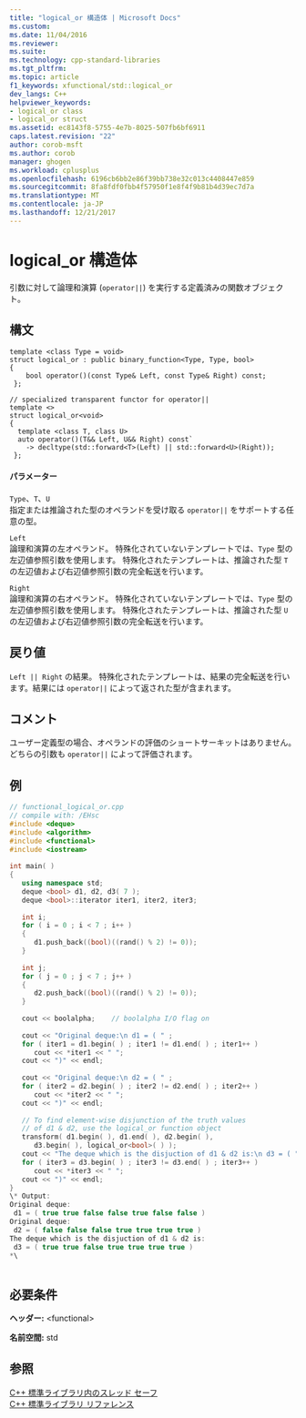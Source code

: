 ```yaml
---
title: "logical_or 構造体 | Microsoft Docs"
ms.custom: 
ms.date: 11/04/2016
ms.reviewer: 
ms.suite: 
ms.technology: cpp-standard-libraries
ms.tgt_pltfrm: 
ms.topic: article
f1_keywords: xfunctional/std::logical_or
dev_langs: C++
helpviewer_keywords:
- logical_or class
- logical_or struct
ms.assetid: ec8143f8-5755-4e7b-8025-507fb6bf6911
caps.latest.revision: "22"
author: corob-msft
ms.author: corob
manager: ghogen
ms.workload: cplusplus
ms.openlocfilehash: 6196cb6bb2e86f39bb738e32c013c4408447e859
ms.sourcegitcommit: 8fa8fdf0fbb4f57950f1e8f4f9b81b4d39ec7d7a
ms.translationtype: MT
ms.contentlocale: ja-JP
ms.lasthandoff: 12/21/2017
---
```

# <a name="logicalor-struct"></a>logical_or 構造体
引数に対して論理和演算 (`operator||`) を実行する定義済みの関数オブジェクト。  
  
## <a name="syntax"></a>構文  
  
```
template <class Type = void>
struct logical_or : public binary_function<Type, Type, bool>  
{
    bool operator()(const Type& Left, const Type& Right) const;
 };

// specialized transparent functor for operator||
template <>
struct logical_or<void>  
{
  template <class T, class U>
  auto operator()(T&& Left, U&& Right) const`
    -> decltype(std::forward<T>(Left) || std::forward<U>(Right));
 };
```  
  
#### <a name="parameters"></a>パラメーター  
 `Type`、`T`、`U`  
 指定または推論された型のオペランドを受け取る `operator||` をサポートする任意の型。  
  
 `Left`  
 論理和演算の左オペランド。 特殊化されていないテンプレートでは、`Type` 型の左辺値参照引数を使用します。 特殊化されたテンプレートは、推論された型 `T` の左辺値および右辺値参照引数の完全転送を行います。  
  
 `Right`  
 論理和演算の右オペランド。 特殊化されていないテンプレートでは、`Type` 型の左辺値参照引数を使用します。 特殊化されたテンプレートは、推論された型 `U` の左辺値および右辺値参照引数の完全転送を行います。  
  
## <a name="return-value"></a>戻り値  
 `Left || Right` の結果。 特殊化されたテンプレートは、結果の完全転送を行います。結果には `operator||` によって返された型が含まれます。  
  
## <a name="remarks"></a>コメント  
 ユーザー定義型の場合、オペランドの評価のショートサーキットはありません。 どちらの引数も `operator||` によって評価されます。  
  
## <a name="example"></a>例  
  
```cpp  
// functional_logical_or.cpp  
// compile with: /EHsc  
#include <deque>  
#include <algorithm>  
#include <functional>  
#include <iostream>  
  
int main( )  
{  
   using namespace std;  
   deque <bool> d1, d2, d3( 7 );  
   deque <bool>::iterator iter1, iter2, iter3;  
  
   int i;  
   for ( i = 0 ; i < 7 ; i++ )  
   {  
      d1.push_back((bool)((rand() % 2) != 0));  
   }  
  
   int j;  
   for ( j = 0 ; j < 7 ; j++ )  
   {  
      d2.push_back((bool)((rand() % 2) != 0));  
   }  
  
   cout << boolalpha;    // boolalpha I/O flag on  
  
   cout << "Original deque:\n d1 = ( " ;  
   for ( iter1 = d1.begin( ) ; iter1 != d1.end( ) ; iter1++ )  
      cout << *iter1 << " ";  
   cout << ")" << endl;  
  
   cout << "Original deque:\n d2 = ( " ;  
   for ( iter2 = d2.begin( ) ; iter2 != d2.end( ) ; iter2++ )  
      cout << *iter2 << " ";  
   cout << ")" << endl;  
  
   // To find element-wise disjunction of the truth values  
   // of d1 & d2, use the logical_or function object  
   transform( d1.begin( ), d1.end( ), d2.begin( ),  
      d3.begin( ), logical_or<bool>( ) );  
   cout << "The deque which is the disjuction of d1 & d2 is:\n d3 = ( " ;  
   for ( iter3 = d3.begin( ) ; iter3 != d3.end( ) ; iter3++ )  
      cout << *iter3 << " ";  
   cout << ")" << endl;  
}  
\* Output:   
Original deque:  
 d1 = ( true true false false true false false )  
Original deque:  
 d2 = ( false false false true true true true )  
The deque which is the disjuction of d1 & d2 is:  
 d3 = ( true true false true true true true )  
*\  
  
```  
  
## <a name="requirements"></a>必要条件  
 **ヘッダー:** \<functional>  
  
 **名前空間:** std  
  
## <a name="see-also"></a>参照  
 [C++ 標準ライブラリ内のスレッド セーフ](../standard-library/thread-safety-in-the-cpp-standard-library.md)   
 [C++ 標準ライブラリ リファレンス](../standard-library/cpp-standard-library-reference.md)



